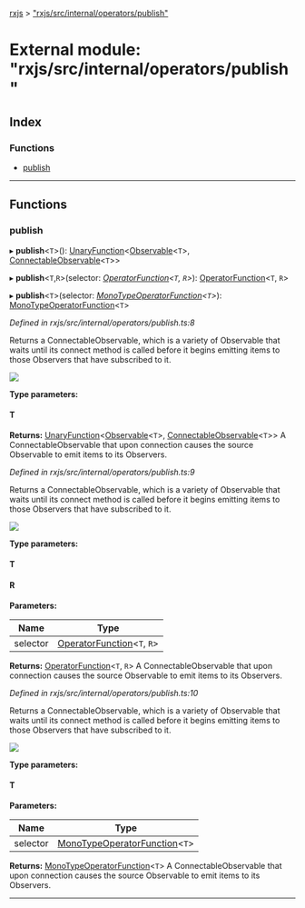 [rxjs](../README.md) > ["rxjs/src/internal/operators/publish"](../modules/_rxjs_src_internal_operators_publish_.md)

# External module: "rxjs/src/internal/operators/publish"

## Index

### Functions

* [publish](_rxjs_src_internal_operators_publish_.md#publish)

---

## Functions

<a id="publish"></a>

###  publish

▸ **publish**<`T`>(): [UnaryFunction](../interfaces/_rxjs_src_internal_types_.unaryfunction.md)<[Observable](../classes/_rxjs_src_internal_observable_.observable.md)<`T`>, [ConnectableObservable](../classes/_rxjs_src_internal_observable_connectableobservable_.connectableobservable.md)<`T`>>

▸ **publish**<`T`,`R`>(selector: *[OperatorFunction](../interfaces/_rxjs_src_internal_types_.operatorfunction.md)<`T`, `R`>*): [OperatorFunction](../interfaces/_rxjs_src_internal_types_.operatorfunction.md)<`T`, `R`>

▸ **publish**<`T`>(selector: *[MonoTypeOperatorFunction](../interfaces/_rxjs_src_internal_types_.monotypeoperatorfunction.md)<`T`>*): [MonoTypeOperatorFunction](../interfaces/_rxjs_src_internal_types_.monotypeoperatorfunction.md)<`T`>

*Defined in rxjs/src/internal/operators/publish.ts:8*

Returns a ConnectableObservable, which is a variety of Observable that waits until its connect method is called before it begins emitting items to those Observers that have subscribed to it.

![](publish.png)

**Type parameters:**

#### T 

**Returns:** [UnaryFunction](../interfaces/_rxjs_src_internal_types_.unaryfunction.md)<[Observable](../classes/_rxjs_src_internal_observable_.observable.md)<`T`>, [ConnectableObservable](../classes/_rxjs_src_internal_observable_connectableobservable_.connectableobservable.md)<`T`>>
A ConnectableObservable that upon connection causes the source Observable to emit items to its Observers.

*Defined in rxjs/src/internal/operators/publish.ts:9*

Returns a ConnectableObservable, which is a variety of Observable that waits until its connect method is called before it begins emitting items to those Observers that have subscribed to it.

![](publish.png)

**Type parameters:**

#### T 
#### R 
**Parameters:**

| Name | Type |
| ------ | ------ |
| selector | [OperatorFunction](../interfaces/_rxjs_src_internal_types_.operatorfunction.md)<`T`, `R`> |

**Returns:** [OperatorFunction](../interfaces/_rxjs_src_internal_types_.operatorfunction.md)<`T`, `R`>
A ConnectableObservable that upon connection causes the source Observable to emit items to its Observers.

*Defined in rxjs/src/internal/operators/publish.ts:10*

Returns a ConnectableObservable, which is a variety of Observable that waits until its connect method is called before it begins emitting items to those Observers that have subscribed to it.

![](publish.png)

**Type parameters:**

#### T 
**Parameters:**

| Name | Type |
| ------ | ------ |
| selector | [MonoTypeOperatorFunction](../interfaces/_rxjs_src_internal_types_.monotypeoperatorfunction.md)<`T`> |

**Returns:** [MonoTypeOperatorFunction](../interfaces/_rxjs_src_internal_types_.monotypeoperatorfunction.md)<`T`>
A ConnectableObservable that upon connection causes the source Observable to emit items to its Observers.

___

